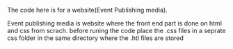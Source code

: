 The code here is for a website(Event Publishing media).

Event publishing media is website where the front end part is done on html and css from scrach.
before runing the code place the .css files in a seprate css folder in the same directory where the .htl files are stored
